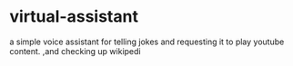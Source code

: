 # virtual-assistant
a simple voice assistant for telling jokes and requesting it to play youtube content.
,and checking up wikipedi

